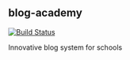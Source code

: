 ## blog-academy

[![Build Status](https://travis-ci.org/psiskova/blog-academy.svg)](https://travis-ci.org/psiskova/blog-academy)

Innovative blog system for schools
